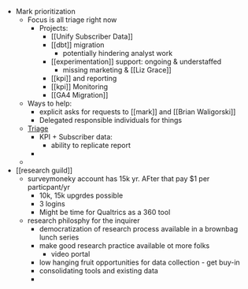 - Mark prioritization
	- Focus is all triage right now
		- Projects:
			- [[Unify Subscriber Data]]
			- [[dbt]] migration
				- potentially hindering analyst work
			- [[experimentation]] support: ongoing & understaffed
				- missing marketing & [[Liz Grace]]
			- [[kpi]] and reporting
			- [[kpi]] Monitoring
			- [[GA4 Migration]]
	- Ways to help:
		- explicit asks for requests to [[mark]] and [[Brian Waligorski]]
		- Delegated responsible individuals for things
	- [Triage](https://miro.com/app/board/uXjVO7A9Rac=/)
		- KPI + Subscriber data:
			- ability to replicate report
		-
	-
- [[research guild]]
	- surveymoneky account has 15k yr. AFter that pay $1 per particpant/yr
		- 10k, 15k upgrdes possible
		- 3 logins
		- Might be time for Qualtrics as a 360 tool
	- research philosphy for the inquirer
		- democratization of research process available in a brownbag lunch series
		- make good research practice available ot more folks
			- video portal
		- low hanging fruit opportunities for data collection - get buy-in
		- consolidating tools and existing data
		-